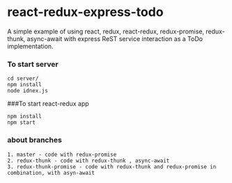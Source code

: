 # react-redux-express-todo
A simple example of using react, redux, react-redux, redux-promise, redux-thunk, async-await with express ReST service interaction as a ToDo implementation. 

### To start server
```
cd server/
npm install
node idnex.js
```

###To start react-redux app
```
npm install
npm start
```

### about branches

```
1. master - code with redux-promise
2. redux-thunk - code with redux-thunk , async-await
3. redux-thunk-promise - code with redux-thunk and redux-promise in combination, with asyn-await
```
